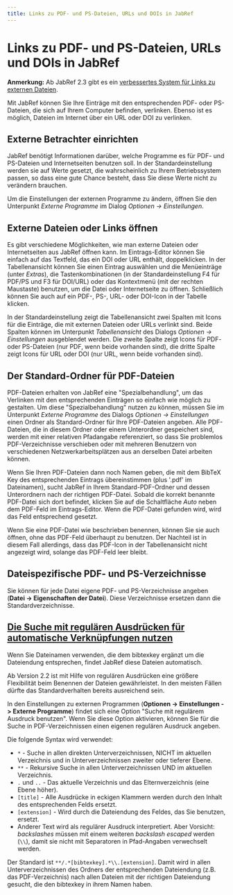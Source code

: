 ```yaml
---
title: Links zu PDF- und PS-Dateien, URLs und DOIs in JabRef
---
```


# Links zu PDF- und PS-Dateien, URLs und DOIs in JabRef

**Anmerkung:** Ab JabRef 2.3 gibt es ein [verbessertes System für Links zu externen Dateien](FileLinks.md).

Mit JabRef können Sie Ihre Einträge mit den entsprechenden PDF- oder PS-Dateien, die sich auf Ihrem Computer befinden, verlinken. Ebenso ist es möglich, Dateien im Internet über ein URL oder DOI zu verlinken.

## Externe Betrachter einrichten

JabRef benötigt Informationen darüber, welche Programme es für PDF- und PS-Dateien und Internetseiten benutzen soll. In der Standardeinstellung werden sie auf Werte gesetzt, die wahrscheinlich zu Ihrem Betriebssystem passen, so dass eine gute Chance besteht, dass Sie diese Werte nicht zu verändern brauchen.

Um die Einstellungen der externen Programme zu ändern, öffnen Sie den Unterpunkt *Externe Programme* im Dialog *Optionen -&gt; Einstellungen*.

## Externe Dateien oder Links öffnen

Es gibt verschiedene Möglichkeiten, wie man externe Dateien oder Internetseiten aus JabRef öffnen kann. Im Eintrags-Editor können Sie einfach auf das Textfeld, das ein DOI oder URL enthält, doppelklicken. In der Tabellenansicht können Sie einen Eintrag auswählen und die Menüeinträge (unter *Extras*), die Tastenkombinationen (in der Standardeinstellung F4 für PDF/PS und F3 für DOI/URL) oder das Kontextmenü (mit der rechten Maustaste) benutzen, um die Datei oder Internetseite zu öffnen. Schließlich können Sie auch auf ein PDF-, PS-, URL- oder DOI-Icon in der Tabelle klicken.

In der Standardeinstellung zeigt die Tabellenansicht zwei Spalten mit Icons für die Einträge, die mit externen Dateien oder URLs verlinkt sind. Beide Spalten können im Unterpunkt *Tabellenansicht* des Dialogs *Optionen -&gt; Einstellungen* ausgeblendet werden. Die zweite Spalte zeigt Icons für PDF- oder PS-Dateien (nur PDF, wenn beide vorhanden sind), die dritte Spalte zeigt Icons für URL oder DOI (nur URL, wenn beide vorhanden sind).

## Der Standard-Ordner für PDF-Dateien

PDF-Dateien erhalten von JabRef eine "Spezialbehandlung", um das Verlinken mit den entsprechenden Einträgen so einfach wie möglich zu gestalten. Um diese "Spezialbehandlung" nutzen zu können, müssen Sie im Unterpunkt *Externe Programme* des Dialogs *Optionen -&gt; Einstellungen* einen Ordner als Standard-Ordner für Ihre PDF-Dateien angeben. Alle PDF-Dateien, die in diesem Ordner oder einem Unterordner gespeichert sind, werden mit einer relativen Pfadangabe referenziert, so dass Sie problemlos PDF-Verzeichnisse verschieben oder mit mehreren Benutzern von verschiedenen Netzwerkarbeitsplätzen aus an derselben Datei arbeiten können.

Wenn Sie Ihren PDF-Dateien dann noch Namen geben, die mit dem BibTeX Key des entsprechenden Eintrags übereinstimmen (plus '.pdf' im Dateinamen), sucht JabRef in Ihrem Standard-PDF-Ordner und dessen Unterordnern nach der richtigen PDF-Datei. Sobald die korrekt benannte PDF-Datei sich dort befindet, klicken Sie auf die Schaltfläche *Auto* neben dem PDF-Feld im Eintrags-Editor. Wenn die PDF-Datei gefunden wird, wird das Feld entsprechend gesetzt.

Wenn Sie eine PDF-Datei wie beschrieben benennen, können Sie sie auch öffnen, ohne das PDF-Feld überhaupt zu benutzen. Der Nachteil ist in diesem Fall allerdings, dass das PDF-Icon in der Tabellenansicht nicht angezeigt wird, solange das PDF-Feld leer bleibt.

## Dateispezifische PDF- und PS-Verzeichnisse

Sie können für jede Datei eigene PDF- und PS-Verzeichnisse angeben (**Datei -&gt; Eigenschaften der Datei**). Diese Verzeichnisse ersetzen dann die Standardverzeichnisse.

## <a href="" id="RegularExpressionSearch">Die Suche mit regulären Ausdrücken für automatische Verknüpfungen nutzen</a>

Wenn Sie Dateinamen verwenden, die dem bibtexkey ergänzt um die Dateiendung entsprechen, findet JabRef diese Dateien automatisch.

Ab Version 2.2 ist mit Hilfe von regulären Ausdrücken eine größere Flexibilität beim Benennen der Dateien gewährleistet. In den meisten Fällen dürfte das Standardverhalten bereits ausreichend sein.

In den Einstellungen zu externen Programmen (**Optionen -&gt; Einstellungen -&gt; Externe Programme**) findet sich eine Option "Suche mit regulärem Ausdruck benutzen". Wenn Sie diese Option aktivieren, können Sie für die Suche in PDF-Verzeichnissen einen eigenen regulären Ausdruck angeben.

Die folgende Syntax wird verwendet:

-   `*` - Suche in allen direkten Unterverzeichnissen, NICHT im aktuellen Verzeichnis und in Unterverzeichnissen zweiter oder tieferer Ebene.
-   `**` - Rekursive Suche in allen Unterverzeichnissen UND im aktuellen Verzeichnis.
-   `.` und `..` - Das aktuelle Verzeichnis und das Elternverzeichnis (eine Ebene höher).
-   `[title]` - Alle Ausdrücke in eckigen Klammern werden durch den Inhalt des entsprechenden Felds ersetzt.
-   `[extension]` - Wird durch die Dateiendung des Feldes, das Sie benutzen, ersetzt.
-   Anderer Text wird als regulärer Ausdruck interpretiert. Aber Vorsicht: *backslashes* müssen mit einem weiteren *backslash* *escaped* werden (`\\`), damit sie nicht mit Separatoren in Pfad-Angaben verwechselt werden.

Der Standard ist `**/.*[bibtexkey].*\\.[extension]`. Damit wird in allen Unterverzeichnissen des Ordners der entsprechenden Dateiendung (z.B. das PDF-Verzeichnis) nach allen Dateien mit der richtigen Dateiendung gesucht, die den bibtexkey in ihrem Namen haben.
